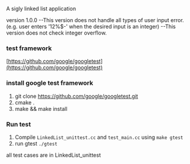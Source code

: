A sigly linked list application

version 1.0.0
--This version does not handle all types of user input error.(e.g. user enters '12%$-' when the desired input is an integer)
--This version does not check integer overflow.

### test framework
[https://github.com/google/googletest](https://github.com/google/googletest)

### install google test framework
1. git clone https://github.com/google/googletest.git
2. cmake .
3. make && make install

### Run test
1. Compile `LinkedList_unittest.cc` and `test_main.cc` using `make gtest`
2. run gtest `./gtest`

all test cases are in LinkedList_unittest
